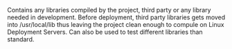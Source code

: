 Contains any libraries compiled by the project, third party or any library needed in development. Before deployment, third party libraries gets moved into /usr/local/lib thus leaving the project clean enough to compule on Linux Deployment Servers. Can also be used to test different libraries than standard.